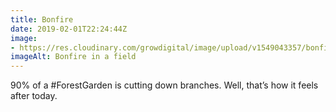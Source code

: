 ```yaml
---
title: Bonfire
date: 2019-02-01T22:24:44Z
image: 
- https://res.cloudinary.com/growdigital/image/upload/v1549043357/bonfire-E965C676.jpg
imageAlt: Bonfire in a field
---
```


90% of a #ForestGarden is cutting down branches. Well, that’s how it feels after today.
